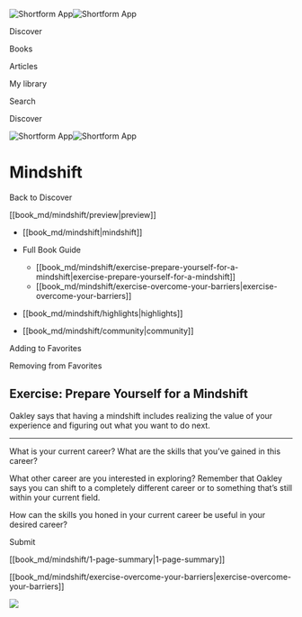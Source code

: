 ![Shortform App](/img/logo.36a2399e.svg)![Shortform App](/img/logo-dark.70c1b072.svg)

Discover

Books

Articles

My library

Search

Discover

![Shortform App](/img/logo.36a2399e.svg)![Shortform App](/img/logo-dark.70c1b072.svg)

# Mindshift

Back to Discover

[[book_md/mindshift/preview|preview]]

  * [[book_md/mindshift|mindshift]]
  * Full Book Guide

    * [[book_md/mindshift/exercise-prepare-yourself-for-a-mindshift|exercise-prepare-yourself-for-a-mindshift]]
    * [[book_md/mindshift/exercise-overcome-your-barriers|exercise-overcome-your-barriers]]
  * [[book_md/mindshift/highlights|highlights]]
  * [[book_md/mindshift/community|community]]



Adding to Favorites 

Removing from Favorites 

## Exercise: Prepare Yourself for a Mindshift

Oakley says that having a mindshift includes realizing the value of your experience and figuring out what you want to do next.

* * *

What is your current career? What are the skills that you’ve gained in this career?

What other career are you interested in exploring? Remember that Oakley says you can shift to a completely different career or to something that’s still within your current field.

How can the skills you honed in your current career be useful in your desired career?

Submit 

[[book_md/mindshift/1-page-summary|1-page-summary]]

[[book_md/mindshift/exercise-overcome-your-barriers|exercise-overcome-your-barriers]]

![](https://bat.bing.com/action/0?ti=56018282&Ver=2&mid=799e7eb8-d20d-4cd6-a0c8-ea7aefc5ce31&sid=f30c5e70639211ee87d33f0876d93783&vid=f30c9700639211eeb3a75d830392c94f&vids=0&msclkid=N&pi=0&lg=en-US&sw=800&sh=600&sc=24&nwd=1&tl=Shortform%20%7C%20Book&p=https%3A%2F%2Fwww.shortform.com%2Fapp%2Fbook%2Fmindshift%2Fexercise-prepare-yourself-for-a-mindshift&r=&lt=401&evt=pageLoad&sv=1&rn=226559)
